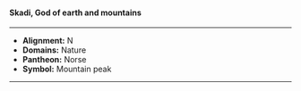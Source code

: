 #### Skadi, God of earth and mountains
___

- **Alignment:** N
- **Domains:** Nature
- **Pantheon:** Norse
- **Symbol:** Mountain peak
___
